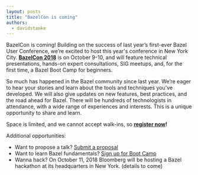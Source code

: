 ```yaml
---
layout: posts
title: "BazelCon is coming"
authors:
  - davidstanke
---
```


BazelCon is coming! Building on the success of last year’s first-ever Bazel User Conference, we’re excited to host 
this year's conference in New York City. __[BazelCon 2018](https://conf.bazel.build)__ is on October 9-10, and will 
feature technical presentations, hands-on expert consultations, SIG meetups, and, for the first time, a Bazel Boot 
Camp for beginners. 

So much has happened in the Bazel community since last year. We’re eager to hear your stories and learn about the 
tools and techniques you’ve developed. We will also give updates on new features, best practices, and the road ahead 
for Bazel. There will be hundreds of technologists in attendance, with a wide range of experiences and interests. 
This is a unique opportunity to share and learn.

Space is limited, and we cannot accept walk-ins, so 
__[register now](https://docs.google.com/forms/d/1-Psdj0u_3fylGZMoTHdlOskv5-E_Zx6Cm3cHZiViRQI/edit)!__

Additional opportunities:

* Want to propose a talk? 
[Submit a proposal](https://docs.google.com/forms/d/1-6XMhyzbxyMhI6SHebvqD75bVLAYiPJTVZaHfS8sBH0/viewform?edit_requested=true#responses)
* Want to learn Bazel fundamentals? [Sign up for Boot Camp](https://goo.gl/forms/lvoU69uJxvJDrCfQ2)
* Wanna hack? On October 11, 2018 Bloomberg will be hosting a Bazel hackathon at its headquarters in New York. (details to come)
